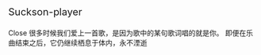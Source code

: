 <!--
 * @Descripttion: 
 * @version: 
 * @Author: suckson
 * @Date: 2019-10-01 23:11:20
 * @LastEditors  : suckson
 * @LastEditTime : 2020-01-13 16:03:24
 -->
<p class="mystylefont1" style="font-size:20px;">Suckson-player</p>

<div class="alert fade alert-simple alert-success alert-dismissible text-left font__family-montserrat font__size-16  font__weight-light brk-library-rendered rendered show">
    <span class="sr-only">Close</span> 
    <i class="start-icon far fa-check-circle faa-tada animated"></i>
   很多时候我们爱上一首歌，是因为歌中的某句歌词唱的就是你。
   即便在乐曲结束之后，它仍继续栖息于体内，永不湮逝
  </div>
<p>&nbsp;</p>

<div id="aplayer">

</div>
<script>
   const ap = new APlayer({
    container: document.getElementById('aplayer'),
    autoplay: true,
    theme: '#06ce48',
    loop: 'all',
    order: 'random',
    preload: 'auto',
    volume: 0.7,
    mutex: true,
    listFolded: false,
    listMaxHeight: "453px",
    lrcType: 3,
    audio: MusicList
  });
</script>
<!-- 

#### [《hey jude》](http://www.kuwo.cn/yinyue/8379114) `披头士的经典`
  >这是甲壳虫乐队的paul给约翰列依的儿子judy写的歌，约翰列依和老婆离婚了，paul喜欢judy害怕他的成长因为家庭变故受到影响，写了这首歌鼓励他的。伦敦奥运会开幕式全场高唱这首歌，激动人心.

#### [《传奇》](http://www.kuwo.cn/play_detail/892063) `王菲`
  >天籁之音的经典，如同百灵鸟般的歌喉，道出了世上最深的思念。

#### [《岛歌》](http://www.kuwo.cn/yinyue/555292) `汤旭`
  >如果可以的话，我想安安静静的呆在你的身边。
  
#### [《侧脸》](http://www.kuwo.cn/yinyue/40492248) `雨果`
  >曾经是心心念念随随便便深深浅浅，爱上了不语不言不计前嫌不知疲倦。我知道从一开始随随便便深深浅浅不过是爱的自由不计前嫌不知疲倦

#### [《像鱼》](http://www.kuwo.cn/yinyue/59166693) `王贰浪`
  >简简单单的歌词，写尽了痴情人的失魂落魄。心里没你的人，就忘掉吧，你掏出一颗心，却换不回一份真，却得不到一份爱，又何必难为别人，陪上笑脸又搭上尊严。
  
#### [《可能否》](http://www.kuwo.cn/play_detail/48513005) `木小雅`
  >明明是干净素雅的女声，却在温柔之中自有倔强与坚定。可能我撞了南墙才会回头吧，可能我见了黄河才会死心吧，可能我偏要一条路走到黑吧，可能我还没遇见 那个他吧~

#### [Five Hundred Miles](http://www.kuwo.cn/yinyue/3617530)
  >适合这样的周五下午，泡一杯秋梨膏，白日梦里摇曳在烛光晚餐和光影交错的宴会，拳脚在期待着下班给冬日的阳光一个大大的拥抱。~

#### [Monsters](http://www.kuwo.cn/yinyue/5651795)
  >没有一个人是永久的潇洒 脑海里总会出现三个字 为什么 不解的表情 不解的心情 疯狂猜图些什么……~

#### [Come And Get Your Love](http://www.kuwo.cn/yinyue/6107598) -->